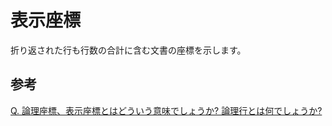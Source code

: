 # 表示座標

折り返された行も行数の合計に含む文書の座標を示します。

## 参考

[Q. 論理座標、表示座標とはどういう意味でしょうか? 論理行とは何でしょうか?](../faq/view/view_coordinates)